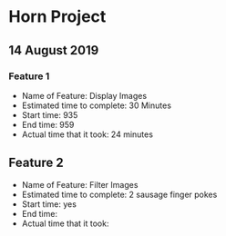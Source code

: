 # Horn Project

## 14 August 2019

### Feature 1

- Name of Feature: Display Images
- Estimated time to complete: 30 Minutes
- Start time: 935
- End time: 959
- Actual time that it took: 24 minutes

## Feature 2

- Name of Feature: Filter Images
- Estimated time to complete: 2 sausage finger pokes
- Start time: yes
- End time: 
- Actual time that it took: 